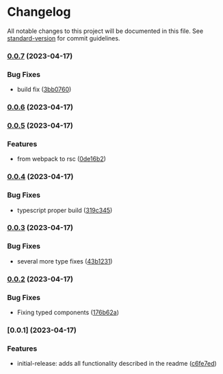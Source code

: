 # Changelog

All notable changes to this project will be documented in this file. See [standard-version](https://github.com/conventional-changelog/standard-version) for commit guidelines.

### [0.0.7](https://github.com/flrfinance/react-enotify/compare/v0.0.6...v0.0.7) (2023-04-17)


### Bug Fixes

* build fix ([3bb0760](https://github.com/flrfinance/react-enotify/commit/3bb07604711726831ac639f80d39e0b613b758fe))

### [0.0.6](https://github.com/flrfinance/react-enotify/compare/v0.0.5...v0.0.6) (2023-04-17)

### [0.0.5](https://github.com/flrfinance/react-enotify/compare/v0.0.4...v0.0.5) (2023-04-17)

### Features

- from webpack to rsc ([0de16b2](https://github.com/flrfinance/react-enotify/commit/0de16b281b2c0cf244e30a4310b4d0eb1504887e))

### [0.0.4](https://github.com/flrfinance/react-enotify/compare/v0.0.3...v0.0.4) (2023-04-17)

### Bug Fixes

- typescript proper build ([319c345](https://github.com/flrfinance/react-enotify/commit/319c34506a8954db86eaeb4e8b6def6d433de4fc))

### [0.0.3](https://github.com/flrfinance/react-enotify/compare/v0.0.2...v0.0.3) (2023-04-17)

### Bug Fixes

- several more type fixes ([43b1231](https://github.com/flrfinance/react-enotify/commit/43b123124eb7373df73f742660da74b0717828a8))

### [0.0.2](https://github.com/flrfinance/react-enotify/compare/v0.0.1...v0.0.2) (2023-04-17)

### Bug Fixes

- Fixing typed components ([176b62a](https://github.com/flrfinance/react-enotify/commit/176b62ad93556a6077acba9b623d4ced5729c0e7))

### [0.0.1] (2023-04-17)

### Features

- initial-release: adds all functionality described in the readme ([c6fe7ed](https://github.com/flrfinance/react-enotify/commit/c6fe7ed8ef2cce9a2423ff423941dfa7c96c97f4))
